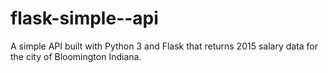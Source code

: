 # flask-simple--api

A simple API built with Python 3 and Flask that returns 2015 salary data for the city of Bloomington Indiana.
